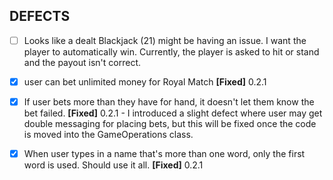## DEFECTS

- [ ] Looks like a dealt Blackjack (21) might be having an issue. I want the player to automatically win. Currently, the player is asked to hit or stand and the payout isn't correct.

- [x] user can bet unlimited money for Royal Match **[Fixed]** 0.2.1

- [x] If user bets more than they have for hand, it doesn't let them know the bet failed. **[Fixed]** 0.2.1 - I introduced a slight defect where user may get double messaging for placing bets, but this will be fixed once the code is moved into the GameOperations class.

- [x] When user types in a name that's more than one word, only the first word is used. Should use it all. **[Fixed]** 0.2.1